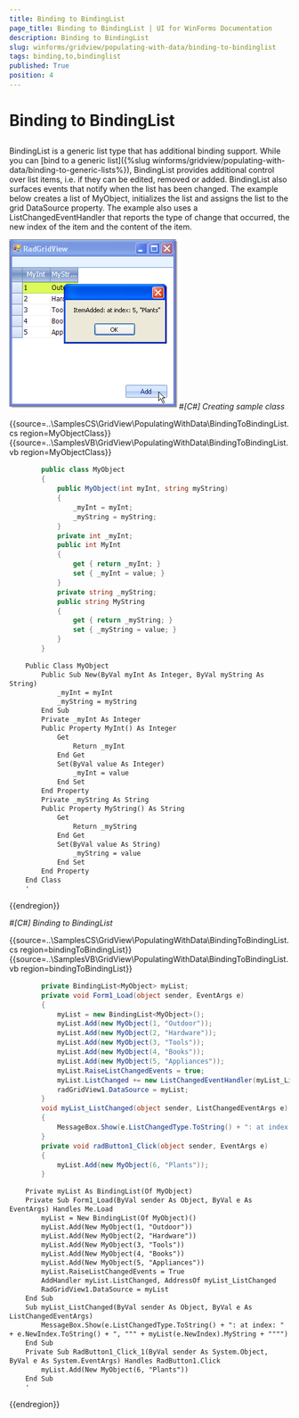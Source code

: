```yaml
---
title: Binding to BindingList
page_title: Binding to BindingList | UI for WinForms Documentation
description: Binding to BindingList
slug: winforms/gridview/populating-with-data/binding-to-bindinglist
tags: binding,to,bindinglist
published: True
position: 4
---
```


# Binding to BindingList



## 

BindingList is a generic list type that has additional binding support. While you can [bind to a generic list]({%slug winforms/gridview/populating-with-data/binding-to-generic-lists%}), BindingList provides additional control over list items, i.e. if they can be edited, removed or added. BindingList also surfaces events that notify when the list has been changed. The example below creates a list of MyObject, initializes the list and assigns the list to the grid DataSource property. The example also uses a ListChangedEventHandler that reports the type of change that occurred, the new index of the item and the content of the item.

![gridview-populating-with-data-binding-to-bindinglist 001](images/gridview-populating-with-data-binding-to-bindinglist001.png)#_[C#] Creating sample class_

	



{{source=..\SamplesCS\GridView\PopulatingWithData\BindingToBindingList.cs region=MyObjectClass}} 
{{source=..\SamplesVB\GridView\PopulatingWithData\BindingToBindingList.vb region=MyObjectClass}} 

````C#
        public class MyObject
        {
            public MyObject(int myInt, string myString)
            {
                _myInt = myInt;
                _myString = myString;
            }
            private int _myInt;
            public int MyInt
            {
                get { return _myInt; }
                set { _myInt = value; }
            }
            private string _myString;
            public string MyString
            {
                get { return _myString; }
                set { _myString = value; }
            }
        }
````
````VB.NET
    Public Class MyObject
        Public Sub New(ByVal myInt As Integer, ByVal myString As String)
            _myInt = myInt
            _myString = myString
        End Sub
        Private _myInt As Integer
        Public Property MyInt() As Integer
            Get
                Return _myInt
            End Get
            Set(ByVal value As Integer)
                _myInt = value
            End Set
        End Property
        Private _myString As String
        Public Property MyString() As String
            Get
                Return _myString
            End Get
            Set(ByVal value As String)
                _myString = value
            End Set
        End Property
    End Class
    '
````

{{endregion}} 


#_[C#] Binding to BindingList_

	



{{source=..\SamplesCS\GridView\PopulatingWithData\BindingToBindingList.cs region=bindingToBindingList}} 
{{source=..\SamplesVB\GridView\PopulatingWithData\BindingToBindingList.vb region=bindingToBindingList}} 

````C#
        private BindingList<MyObject> myList;
        private void Form1_Load(object sender, EventArgs e)
        {
            myList = new BindingList<MyObject>();
            myList.Add(new MyObject(1, "Outdoor"));
            myList.Add(new MyObject(2, "Hardware"));
            myList.Add(new MyObject(3, "Tools"));
            myList.Add(new MyObject(4, "Books"));
            myList.Add(new MyObject(5, "Appliances"));
            myList.RaiseListChangedEvents = true;
            myList.ListChanged += new ListChangedEventHandler(myList_ListChanged);
            radGridView1.DataSource = myList;
        }
        void myList_ListChanged(object sender, ListChangedEventArgs e)
        {
            MessageBox.Show(e.ListChangedType.ToString() + ": at index: " + e.NewIndex.ToString() + ", \"" + myList[e.NewIndex].MyString + "\"");
        }
        private void radButton1_Click(object sender, EventArgs e)
        {
            myList.Add(new MyObject(6, "Plants"));
        }
````
````VB.NET
    Private myList As BindingList(Of MyObject)
    Private Sub Form1_Load(ByVal sender As Object, ByVal e As EventArgs) Handles Me.Load
        myList = New BindingList(Of MyObject)()
        myList.Add(New MyObject(1, "Outdoor"))
        myList.Add(New MyObject(2, "Hardware"))
        myList.Add(New MyObject(3, "Tools"))
        myList.Add(New MyObject(4, "Books"))
        myList.Add(New MyObject(5, "Appliances"))
        myList.RaiseListChangedEvents = True
        AddHandler myList.ListChanged, AddressOf myList_ListChanged
        RadGridView1.DataSource = myList
    End Sub
    Sub myList_ListChanged(ByVal sender As Object, ByVal e As ListChangedEventArgs)
        MessageBox.Show(e.ListChangedType.ToString() + ": at index: " + e.NewIndex.ToString() + ", """ + myList(e.NewIndex).MyString + """")
    End Sub
    Private Sub RadButton1_Click_1(ByVal sender As System.Object, ByVal e As System.EventArgs) Handles RadButton1.Click
        myList.Add(New MyObject(6, "Plants"))
    End Sub
    '
````

{{endregion}} 




